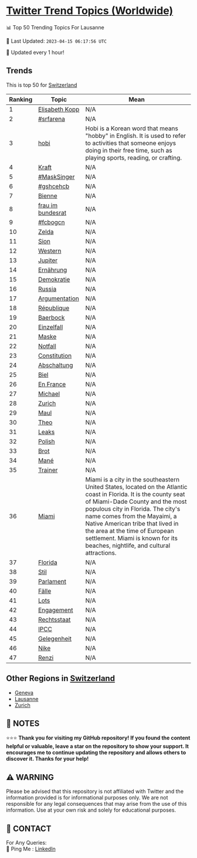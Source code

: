[Twitter Trend Topics (Worldwide)](https://github.com/ErcinDedeoglu/Twitter-Trend-Topics)
==========


📊 Top 50 Trending Topics For Lausanne

📆 Last Updated: `2023-04-15 06:17:56 UTC`

🔧 Updated every 1 hour!


## Trends

This is top 50 for [Switzerland](</Switzerland>)

| Ranking | Topic | Mean |
| ------- | ------------ | ------------ |
| 1 | [Elisabeth Kopp](http://twitter.com/search?q=Elisabeth+Kopp) | N/A |
| 2 | [#srfarena](http://twitter.com/search?q=%23srfarena) | N/A |
| 3 | [hobi](http://twitter.com/search?q=hobi) | Hobi is a Korean word that means "hobby" in English. It is used to refer to activities that someone enjoys doing in their free time, such as playing sports, reading, or crafting. |
| 4 | [Kraft](http://twitter.com/search?q=Kraft) | N/A |
| 5 | [#MaskSinger](http://twitter.com/search?q=%23MaskSinger) | N/A |
| 6 | [#gshcehcb](http://twitter.com/search?q=%23gshcehcb) | N/A |
| 7 | [Bienne](http://twitter.com/search?q=Bienne) | N/A |
| 8 | [frau im bundesrat](http://twitter.com/search?q=frau+im+bundesrat) | N/A |
| 9 | [#fcbogcn](http://twitter.com/search?q=%23fcbogcn) | N/A |
| 10 | [Zelda](http://twitter.com/search?q=Zelda) | N/A |
| 11 | [Sion](http://twitter.com/search?q=Sion) | N/A |
| 12 | [Western](http://twitter.com/search?q=Western) | N/A |
| 13 | [Jupiter](http://twitter.com/search?q=Jupiter) | N/A |
| 14 | [Ernährung](http://twitter.com/search?q=Ern%c3%a4hrung) | N/A |
| 15 | [Demokratie](http://twitter.com/search?q=Demokratie) | N/A |
| 16 | [Russia](http://twitter.com/search?q=Russia) | N/A |
| 17 | [Argumentation](http://twitter.com/search?q=Argumentation) | N/A |
| 18 | [République](http://twitter.com/search?q=R%c3%a9publique) | N/A |
| 19 | [Baerbock](http://twitter.com/search?q=Baerbock) | N/A |
| 20 | [Einzelfall](http://twitter.com/search?q=Einzelfall) | N/A |
| 21 | [Maske](http://twitter.com/search?q=Maske) | N/A |
| 22 | [Notfall](http://twitter.com/search?q=Notfall) | N/A |
| 23 | [Constitution](http://twitter.com/search?q=Constitution) | N/A |
| 24 | [Abschaltung](http://twitter.com/search?q=Abschaltung) | N/A |
| 25 | [Biel](http://twitter.com/search?q=Biel) | N/A |
| 26 | [En France](http://twitter.com/search?q=En+France) | N/A |
| 27 | [Michael](http://twitter.com/search?q=Michael) | N/A |
| 28 | [Zurich](http://twitter.com/search?q=Zurich) | N/A |
| 29 | [Maul](http://twitter.com/search?q=Maul) | N/A |
| 30 | [Theo](http://twitter.com/search?q=Theo) | N/A |
| 31 | [Leaks](http://twitter.com/search?q=Leaks) | N/A |
| 32 | [Polish](http://twitter.com/search?q=Polish) | N/A |
| 33 | [Brot](http://twitter.com/search?q=Brot) | N/A |
| 34 | [Mané](http://twitter.com/search?q=Man%c3%a9) | N/A |
| 35 | [Trainer](http://twitter.com/search?q=Trainer) | N/A |
| 36 | [Miami](http://twitter.com/search?q=Miami) | Miami is a city in the southeastern United States, located on the Atlantic coast in Florida. It is the county seat of Miami-Dade County and the most populous city in Florida. The city's name comes from the Mayaimi, a Native American tribe that lived in the area at the time of European settlement. Miami is known for its beaches, nightlife, and cultural attractions. |
| 37 | [Florida](http://twitter.com/search?q=Florida) | N/A |
| 38 | [Stil](http://twitter.com/search?q=Stil) | N/A |
| 39 | [Parlament](http://twitter.com/search?q=Parlament) | N/A |
| 40 | [Fälle](http://twitter.com/search?q=F%c3%a4lle) | N/A |
| 41 | [Lots](http://twitter.com/search?q=Lots) | N/A |
| 42 | [Engagement](http://twitter.com/search?q=Engagement) | N/A |
| 43 | [Rechtsstaat](http://twitter.com/search?q=Rechtsstaat) | N/A |
| 44 | [IPCC](http://twitter.com/search?q=IPCC) | N/A |
| 45 | [Gelegenheit](http://twitter.com/search?q=Gelegenheit) | N/A |
| 46 | [Nike](http://twitter.com/search?q=Nike) | N/A |
| 47 | [Renzi](http://twitter.com/search?q=Renzi) | N/A |



## Other Regions in [Switzerland](</Switzerland>)

* [Geneva](</Switzerland/Geneva.md>)
* [Lausanne](</Switzerland/Lausanne.md>)
* [Zurich](</Switzerland/Zurich.md>)



## 📝 NOTES

⭐⭐⭐ **Thank you for visiting my GitHub repository! If you found the content helpful or valuable, leave a star on the repository to show your support. It encourages me to continue updating the repository and allows others to discover it. Thanks for your help!**


## ⚠️ WARNING

Please be advised that this repository is not affiliated with Twitter and the information provided is for informational purposes only. We are not responsible for any legal consequences that may arise from the use of this information. Use at your own risk and solely for educational purposes.


## 📨 CONTACT

 For Any Queries:  
            🏓 Ping Me : [LinkedIn](https://www.linkedin.com/in/ercindedeoglu/)
